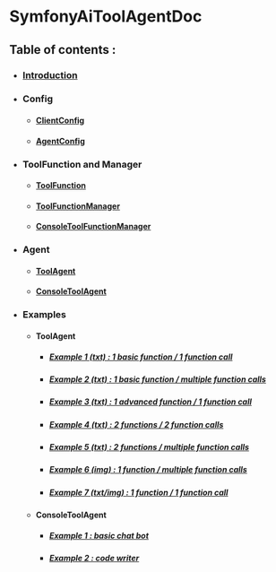 # SymfonyAiToolAgentDoc

## Table of contents :

- ### [Introduction](/doc/introduction.md)

- ### Config

  - #### [ClientConfig](/doc/config/clientConfig.md)

  - #### [AgentConfig](/doc/config/agentConfig.md)

- ### ToolFunction and Manager

  - #### [ToolFunction](/doc/toolFunctionAndManager/toolFunction.md)

  - #### [ToolFunctionManager](/doc/toolFunctionAndManager/toolFunctionManager.md)

  - #### [ConsoleToolFunctionManager](/doc/toolFunctionAndManager/consoleToolFunctionManager.md)

- ### Agent

  - #### [ToolAgent]()

  - #### [ConsoleToolAgent]()

- ### Examples

  - #### ToolAgent

    - ##### [Example 1 (txt) : 1 basic function / 1 function call](/doc/example/toolAgent/example1.md)

    - ##### [Example 2 (txt) : 1 basic function / multiple function calls](/doc/example/toolAgent/example2.md)

    - ##### [Example 3 (txt) : 1 advanced function / 1 function call](/doc/example/toolAgent/example3.md)

    - ##### [Example 4 (txt) : 2 functions / 2 function calls](/doc/example/toolAgent/example4.md)

    - ##### [Example 5 (txt) : 2 functions / multiple function calls](/doc/example/toolAgent/example5.md)

    - ##### [Example 6 (img) : 1 function / multiple function calls](/doc/example/toolAgent/example6.md)

    - ##### [Example 7 (txt/img) : 1 function / 1 function call](/doc/example/toolAgent/example7.md)

  - #### ConsoleToolAgent

    - ##### [Example 1 : basic chat bot](/doc/example/consoleToolAgent/example1.md)

    - ##### [Example 2 : code writer](/doc/example/consoleToolAgent/example2.md)

